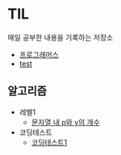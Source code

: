 # TIL
매일 공부한 내용을 기록하는 저장소

* [프로그래머스](https://github.com/abhidhamma-java/TIL/blob/main/algorithm/programmers.md)
* [test](https://github.com/abhidhamma-java/TIL/blob/main/test/test.md)

## 알고리즘
* 레벨1
  * [문자열 내 p와 y의 개수](https://github.com/abhidhamma-java/TIL/blob/main/알고리즘/문제/프로그래머스/레벨1/문자열_내_p와_y의_개수.md)
* 코딩테스트
  * [코딩테스트1](https://github.com/abhidhamma-java/TIL/blob/main/알고리즘/문제/코딩테스트/220115.md)
